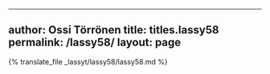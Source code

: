 
---
author: Ossi Törrönen
title: titles.lassy58
permalink: /lassy58/
layout: page
---
{% translate_file _lassyt/lassy58/lassy58.md %}